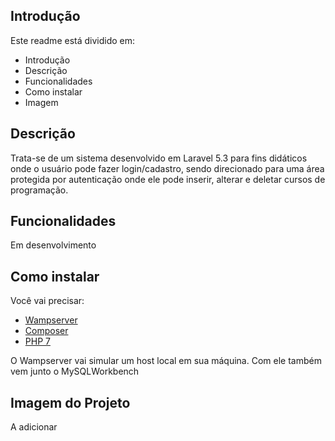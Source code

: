 ## Introdução

Este readme está dividido em:

- Introdução
- Descrição
- Funcionalidades
- Como instalar
- Imagem

## Descrição

Trata-se de um sistema desenvolvido em Laravel 5.3 para fins didáticos onde o usuário pode fazer login/cadastro, sendo direcionado para uma área protegida por autenticação onde ele pode inserir, alterar e deletar cursos de programação.

## Funcionalidades

Em desenvolvimento

## Como instalar

Você vai precisar:
- [Wampserver](https://www.wampserver.com/en/)
- [Composer](https://getcomposer.org/)
- [PHP 7](https://www.php.net/)

O Wampserver vai simular um host local em sua máquina. Com ele também vem junto o MySQLWorkbench

## Imagem do Projeto

A adicionar
